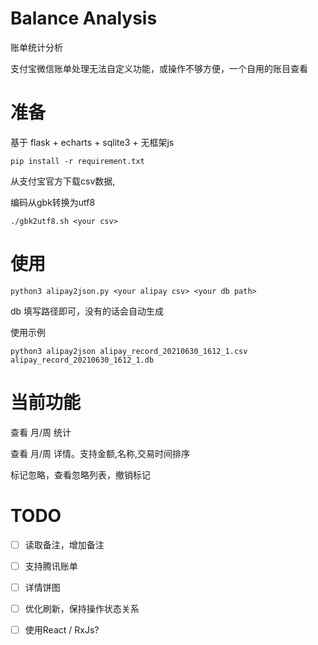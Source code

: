 # Balance Analysis

账单统计分析

支付宝微信账单处理无法自定义功能，或操作不够方便，一个自用的账目查看

# 准备

基于 flask + echarts + sqlite3 + 无框架js

`pip install -r requirement.txt`

从支付宝官方下载csv数据,

编码从gbk转换为utf8

`./gbk2utf8.sh <your csv>`


# 使用

`python3 alipay2json.py <your alipay csv> <your db path>`

db 填写路径即可，没有的话会自动生成

使用示例

```
python3 alipay2json alipay_record_20210630_1612_1.csv alipay_record_20210630_1612_1.db
```

# 当前功能

查看 月/周 统计

查看 月/周 详情。支持金额,名称,交易时间排序

标记忽略，查看忽略列表，撤销标记
# TODO

- [ ] 读取备注，增加备注
- [ ] 支持腾讯账单
- [ ] 详情饼图 
- [ ] 优化刷新，保持操作状态关系
- [ ] 使用React / RxJs?

